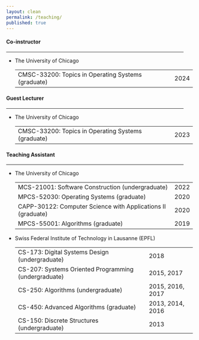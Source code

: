 ```yaml
---
layout: clean
permalink: /teaching/
published: true
---
```


<h4 class="news-style" style="margin-top: 20px">Co-instructor</h4>
<hr class="news-style" style="width: 95%; ">

* The University of Chicago  
  <table id="talksTable" style="border-collapse: collapse;">
    <tr>
       <td class="table-left-column">CMSC-33200: Topics in Operating Systems (graduate)</td>
       <td class="table-right-column">2024</td>
    </tr>
  </table>

<h4 class="news-style" style="margin-top: 20px">Guest Lecturer</h4>
<hr class="news-style" style="width: 95%; ">

* The University of Chicago  
  <table id="talksTable" style="border-collapse: collapse;">
    <tr>
       <td class="table-left-column">CMSC-33200: Topics in Operating Systems (graduate)</td>
       <td class="table-right-column">2023</td>
    </tr>
  </table>

<h4 class="news-style" style="margin-top: 20px">Teaching Assistant</h4>
<hr class="news-style" style="width: 95%; ">

* The University of Chicago  
   <table id="taUChicago" style="border-collapse: collapse;">
     <tr>
       <td class="table-left-column">MCS-21001: Software Construction (undergraduate)</td>
       <td class="table-right-column fixed-width">2022</td>
    </tr>
    <tr>
      <td class="table-left-column">MPCS-52030: Operating Systems (graduate)</td>
      <td class="table-right-column fixed-width">2020</td>
    </tr>
    <tr>
      <td class="table-left-column">CAPP-30122: Computer Science with Applications II (graduate)</td>
      <td class="table-right-column fixed-width">2020</td>
    </tr>
    <tr>
      <td class="table-left-column">MPCS-55001: Algorithms (graduate)</td>
      <td class="table-right-column fixed-width">2019</td>
    </tr>
  </table>
     
* Swiss Federal Institute of Technology in Lausanne (EPFL)  
   <table id="taEPFL" style="border-collapse: collapse;">
     <tr>
       <td class="table-left-column">CS-173: Digital Systems Design (undergraduate)</td>
       <td class="table-right-column fixed-width">2018</td>
    </tr>
    <tr>
      <td class="table-left-column">CS-207: Systems Oriented Programming (undergraduate)</td>
      <td class="table-right-column fixed-width">2015, 2017</td>
    </tr>
    <tr>
      <td class="table-left-column">CS-250: Algorithms (undergraduate)</td>
      <td class="table-right-column fixed-width">2015, 2016, 2017</td>
    </tr>
    <tr>
      <td class="table-left-column">CS-450: Advanced Algorithms (graduate)</td>
      <td class="table-right-column fixed-width">2013, 2014, 2016</td>
    </tr>
    <tr>
      <td class="table-left-column">CS-150: Discrete Structures (undergraduate)</td>
      <td class="table-right-column fixed-width">2013</td>
    </tr>
  </table>
